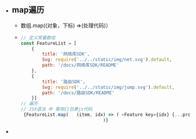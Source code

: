 - ## map遍历
	- 数组.map((对象，下标) =>(处理代码)）
	- ```js
	  // 定义常量数组
	  const FeatureList = [
	      {
	          title: '网络库SDK',
	          Svg: require('../../static/img/net.svg').default,
	          path: '/docs/网络库SDK/README'
	      },
	      {
	          title: '路由SDK',
	          Svg: require('../../static/img/jump.svg').default,
	          path: '/docs/路由SDK/README'
	      }]
	  // 遍历
	  // JSX语法 中 需用{}包裹js代码 
	   {FeatureList.map(   (item, idx) => ( <Feature key={idx} {...props} /> )
	                                 )}
	  
	  ```
-